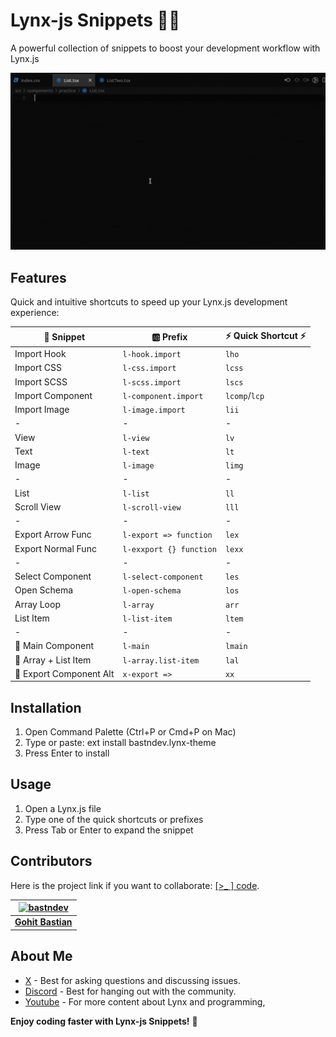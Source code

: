# Lynx-js Snippets 🐱‍👤

A powerful collection of snippets to boost your development workflow with Lynx.js

![Use Extension](images/use-snippets.gif)

## Features

Quick and intuitive shortcuts to speed up your Lynx.js development experience:

| 🧩 Snippet              | 🆎 Prefix               | ⚡ Quick Shortcut ⚡ |
| ----------------------- | ----------------------- | -------------------- |
| Import Hook             | `l-hook.import`         | `lho`                |
| Import CSS              | `l-css.import`          | `lcss`               |
| Import SCSS             | `l-scss.import`         | `lscs`               |
| Import Component        | `l-component.import`    | `lcomp`/`lcp`        |
| Import Image            | `l-image.import`        | `lii`                |
| -                       | -                       | -                    |
| View                    | `l-view`                | `lv`                 |
| Text                    | `l-text`                | `lt`                 |
| Image                   | `l-image`               | `limg`               |
| -                       | -                       | -                    |
| List                    | `l-list`                | `ll`                 |
| Scroll View             | `l-scroll-view`         | `lll`                |
| -                       | -                       | -                    |
| Export Arrow Func       | `l-export => function`  | `lex`                |
| Export Normal Func      | `l-exxport {} function` | `lexx`               |
| -                       | -                       | -                    |
| Select Component        | `l-select-component`    | `les`                |
| Open Schema             | `l-open-schema`         | `los`                |
| Array Loop              | `l-array`               | `arr`                |
| List Item               | `l-list-item`           | `ltem`               |
| -                       | -                       | -                    |
| 🧪 Main Component       | `l-main`                | `lmain`              |
| 🧪 Array + List Item    | `l-array.list-item`     | `lal`                |
| 🧪 Export Component Alt | `x-export =>`           | `xx`                 |

## Installation

1. Open Command Palette (Ctrl+P or Cmd+P on Mac)
2. Type or paste: ext install bastndev.lynx-theme
3. Press Enter to install

## Usage

1. Open a Lynx.js file
2. Type one of the quick shortcuts or prefixes
3. Press Tab or Enter to expand the snippet

## Contributors

Here is the project link if you want to collaborate: [[>\_ ] code](https://github.com/bastndev/Lynx-keymap).

| [![bastndev](https://github.com/bastndev.png?size=100)](https://github.com/bastndev) |
| :----------------------------------------------------------------------------------: |
|                   **[Gohit Bastian](https://github.com/bastndev)**                   |

## About Me

- [X](https://twitter.com/bastndev) - Best for asking questions and discussing issues.
- [Discord](https://discord.com/invite/bgzvzP6aZH) - Best for hanging out with the community.
- [Youtube](https://www.youtube.com/@bastndev) - For more content about Lynx and programming,

**Enjoy coding faster with Lynx-js Snippets!** 🚀
